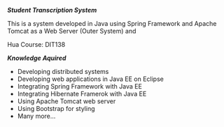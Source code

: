 ***Student Transcription System***

This is a system developed in Java using Spring Framework and Apache Tomcat as a Web Server (Outer System) and 



Hua Course: DIT138

***Knowledge Aquired***

*  Developing distributed systems
*  Developing web applications in Java EE on Eclipse
*  Integrating Spring Framework with Java EE
*  Integrating Hibernate Framerok with Java EE
*  Using Apache Tomcat web server
*  Using Bootstrap for styling
*  Many more...

